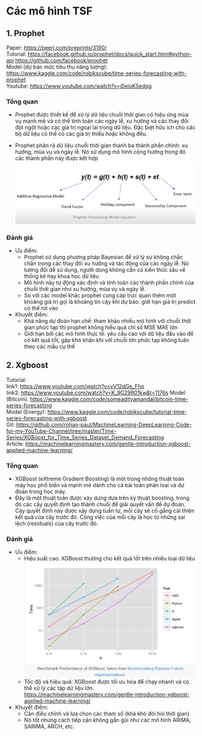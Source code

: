 # Các mô hình TSF
## 1. Prophet
Paper: https://peerj.com/preprints/3190/  
Tutorial: https://facebook.github.io/prophet/docs/quick_start.html#python-api
https://github.com/facebook/prophet  
Model (dự báo mức tiêu thụ năng lượng): https://www.kaggle.com/code/robikscube/time-series-forecasting-with-prophet  
Youtube: https://www.youtube.com/watch?v=j0eioK5edqg

### Tổng quan
* Prophet được thiết kế để xử lý dữ liệu chuỗi thời gian có hiệu ứng mùa vụ mạnh mẽ và có thể tính toán các ngày lễ, xu hướng và các thay đổi đột ngột hoặc các giá trị ngoại lai trong dữ liệu. Đặc biệt hữu ích cho các bộ dữ liệu có thể có các giá trị thiếu hoặc không đều.

* Prophet phân rã dữ liệu chuỗi thời gian thành ba thành phần chính: xu hướng, mùa vụ và ngày lễ. Nó sử dụng mô hình cộng hưởng trong đó các thành phần này được kết hợp
![](prophet.png)

### Đánh giá 
* Ưu điểm:
    * Prophet sử dụng phương pháp Bayesian để xử lý sự không chắc chắn trong các thay đổi xu hướng và tác động của các ngày lễ. Nó tương đối dễ sử dụng, người dùng không cần có kiến thức sâu về thống kê hay khoa học dữ liệu
    * Mô hình này tự động xác định và tính toán các thành phần chính của chuỗi thời gian như xu hướng, mùa vụ và ngày lễ.
    * So với các model khác prophet cung cáp trực quan thêm một khoảng giá trị gọi là khoảng tin cậy khi dự báo: giới hạn giá trị predict có thể rơi vào
* Khuyết điểm: 
    * Khả năng dự đoán hạn chế: tham khảo nhiều mô hình với chuỗi thời gian phức tạp thì prophet không hiểu quả chỉ số MSE MAE lớn 
    * Giới hạn bởi các mô hình thực tế: yêu cầu cao với dữ liệu đầu vào để có kết quả tốt, gặp khó khăn khi với chuỗi lớn phức tạp không tuân theo các mẫu cụ thể

## 2. Xgboost
Tutorial:   
link1: https://www.youtube.com/watch?v=vV12dGe_Fho   
link2: https://www.youtube.com/watch?v=K_9G29R01kw&t=1176s 
Model (Bitcoin): https://www.kaggle.com/code/someadityamandal/bitcoin-time-series-forecasting  
Model (Energy): https://www.kaggle.com/code/robikscube/tutorial-time-series-forecasting-with-xgboost  
Git: https://github.com/rohan-paul/MachineLearning-DeepLearning-Code-for-my-YouTube-Channel/tree/master/Time-Series/XGBoost_for_TIme_Series_Dataset_Demand_Forecasting  
Article: https://machinelearningmastery.com/gentle-introduction-xgboost-applied-machine-learning/

### Tổng quan
* XGBoost (eXtreme Gradient Boosting) là một trong những thuật toán máy học phổ biến và mạnh mẽ dành cho cả bài toán phân loại và dự đoán trong học máy.
* Đây là một thuật toán được xây dựng dựa trên kỹ thuật boosting, trong đó các cây quyết định tạo thành chuỗi để giải quyết vấn đề dự đoán. Cây quyết định này được xây dựng tuần tự, mỗi cây sẽ cố gắng cải thiện kết quả của cây trước đó. Công việc của mỗi cây là học từ những sai lệch (residuals) của cây trước đó.

### Đánh giá
* Ưu điểm:  
    * Hiệu suất cao: XGBoost thường cho kết quả tốt trên nhiều loại dữ liệu
    ![](Xgboost.png)
    * Tốc độ và hiệu quả: XGBoost được tối ưu hóa để chạy nhanh và có thể xử lý các tập dữ liệu lớn.
    https://machinelearningmastery.com/gentle-introduction-xgboost-applied-machine-learning/
* Khuyết điểm:
    * Cần điều chỉnh và lựa chọn các tham số (khá khó đòi hỏi thời gian)
    * Nó tốt nhưng cách tiếp cận không gần gũi như các mô hình ARIMA, SARIMA, ARCH, etc.
